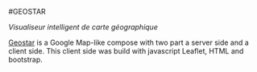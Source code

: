 #GEOSTAR

_Visualiseur intelligent de carte géographique_

[Geostar](http://coko.synology.me) is a Google Map-like compose with two part a server side and a client side.
This client side was build with javascript Leaflet, HTML and bootstrap.

